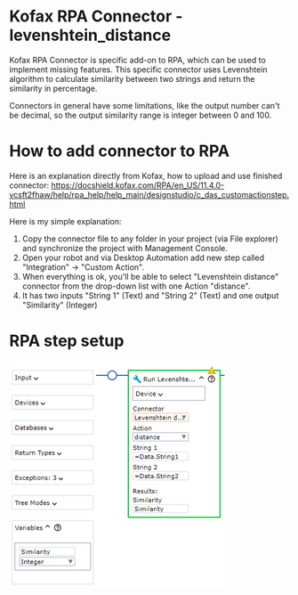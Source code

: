 # Kofax RPA Connector - levenshtein_distance
Kofax RPA Connector is specific add-on to RPA, which can be used to implement missing features.
This specific connector uses Levenshtein algorithm to calculate similarity between two strings and return the similarity in percentage.

Connectors in general have some limitations, like the output number can't be decimal, so the output similarity range is integer between 0 and 100.

# How to add connector to RPA
Here is an explanation directly from Kofax, how to upload and use finished connector: https://docshield.kofax.com/RPA/en_US/11.4.0-vcsft2fhaw/help/rpa_help/help_main/designstudio/c_das_customactionstep.html

Here is my simple explanation:
1) Copy the connector file to any folder in your project (via File explorer) and synchronize the project with Management Console.
2) Open your robot and via Desktop Automation add new step called "Integration" → "Custom Action".
3) When everything is ok, you'll be able to select "Levenshtein distance" connector from the drop-down list with one Action "distance".
4) It has two inputs "String 1" (Text) and "String 2" (Text) and one output "Similarity" (Integer)

# RPA step setup
<img src="https://github.com/infomatic-cz/levenshtein_distance/blob/main/RPA%20setup.png" />
